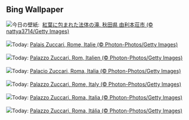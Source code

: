 ## Bing Wallpaper
![](https://www.bing.com/th?id=OHR.HottaiFalls2024_JA-JP5036595123_UHD.jpg&w=1000)今日の壁紙: &nbsp;[紅葉に包まれた法体の滝, 秋田県 由利本荘市 (© nattya3714/Getty Images)](https://www.bing.com/th?id=OHR.HottaiFalls2024_JA-JP5036595123_UHD.jpg)
<br><br/>
![](https://www.bing.com/th?id=OHR.MonsterDoor_FR-FR1619086814_UHD.jpg&w=1000)Today: [Palais Zuccari, Rome, Italie (© Photon-Photos/Getty Images)](https://www.bing.com/th?id=OHR.MonsterDoor_FR-FR1619086814_UHD.jpg)
<br><br/>
![](https://www.bing.com/th?id=OHR.MonsterDoor_DE-DE5408236104_UHD.jpg&w=1000)Today: [Palazzo Zuccari, Rom, Italien (© Photon-Photos/Getty Images)](https://www.bing.com/th?id=OHR.MonsterDoor_DE-DE5408236104_UHD.jpg)
<br><br/>
![](https://www.bing.com/th?id=OHR.MonsterDoor_ES-ES5024924639_UHD.jpg&w=1000)Today: [Palacio Zuccari, Roma, Italia (© Photon-Photos/Getty Images)](https://www.bing.com/th?id=OHR.MonsterDoor_ES-ES5024924639_UHD.jpg)
<br><br/>
![](https://www.bing.com/th?id=OHR.MonsterDoor_EN-GB1067723555_UHD.jpg&w=1000)Today: [Palazzo Zuccari, Rome, Italy (© Photon-Photos/Getty Images)](https://www.bing.com/th?id=OHR.MonsterDoor_EN-GB1067723555_UHD.jpg)
<br><br/>
![](https://www.bing.com/th?id=OHR.MonsterDoor_IT-IT8784390686_UHD.jpg&w=1000)Today: [Palazzo Zuccari, Roma, Italia (© Photon-Photos/Getty Images)](https://www.bing.com/th?id=OHR.MonsterDoor_IT-IT8784390686_UHD.jpg)
<br><br/>
![](https://www.bing.com/th?id=OHR.MonsterDoor_PT-BR8050114747_UHD.jpg&w=1000)Today: [Palazzo Zuccari, Roma, Itália (© Photon-Photos/Getty Images)](https://www.bing.com/th?id=OHR.MonsterDoor_PT-BR8050114747_UHD.jpg)
<br><br/>
